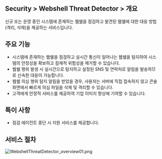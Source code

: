 ## Security > Webshell Threat Detector > 개요

신규 또는 운영 중인 시스템에 존재하는 웹쉘을 점검하고 발견된 웹쉘에 대한 대응 방법(격리, 삭제)을 제공하는 서비스입니다.

## 주요 기능

* 시스템에 존재하는 웹쉘을 점검하고 실시간 통신이 일어나는 웹쉘을 탐지하여 시스템의 안정성을 확보하고 잠재적 위험성을 제거할 수 있습니다.
* 웹쉘 행위 발생 시 실시간으로 탐지하고 설정된 SNS 및 연락처로 알림을 발송하므로 신속한 대응이 가능합니다.
* 웹쉘 의심 행위 탐지 알림을 받았을 경우, 사용자는 서버에 직접 접속하지 않고 콘솔 화면에서 빠르게 의심 파일을 삭제 및 격리할 수 있습니다.
* 고객에게 안정적 서비스를 제공하여 기업 이미지 향상에 기여할 수 있습니다.

## 특이 사항

* 점검 에이전트 중단 시 지원 서비스를 제공합니다.

## 서비스 절차

![WebshellThreatDetector_overview01.png](https://static.toastoven.net/prod_webshellthreatdetector/WebshellThreatDetector_overview01.png)
